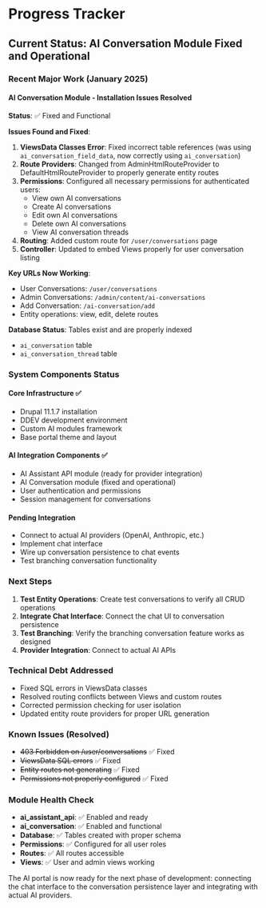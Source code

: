 # Progress Tracker

## Current Status: AI Conversation Module Fixed and Operational

### Recent Major Work (January 2025)

#### AI Conversation Module - Installation Issues Resolved
**Status**: ✅ Fixed and Functional

**Issues Found and Fixed**:
1. **ViewsData Classes Error**: Fixed incorrect table references (was using `ai_conversation_field_data`, now correctly using `ai_conversation`)
2. **Route Providers**: Changed from AdminHtmlRouteProvider to DefaultHtmlRouteProvider to properly generate entity routes
3. **Permissions**: Configured all necessary permissions for authenticated users:
   - View own AI conversations
   - Create AI conversations
   - Edit own AI conversations
   - Delete own AI conversations
   - View AI conversation threads
4. **Routing**: Added custom route for `/user/conversations` page
5. **Controller**: Updated to embed Views properly for user conversation listing

**Key URLs Now Working**:
- User Conversations: `/user/conversations`
- Admin Conversations: `/admin/content/ai-conversations`
- Add Conversation: `/ai-conversation/add`
- Entity operations: view, edit, delete routes

**Database Status**: Tables exist and are properly indexed
- `ai_conversation` table
- `ai_conversation_thread` table

### System Components Status

#### Core Infrastructure ✅
- Drupal 11.1.7 installation
- DDEV development environment
- Custom AI modules framework
- Base portal theme and layout

#### AI Integration Components ✅
- AI Assistant API module (ready for provider integration)
- AI Conversation module (fixed and operational)
- User authentication and permissions
- Session management for conversations

#### Pending Integration
- Connect to actual AI providers (OpenAI, Anthropic, etc.)
- Implement chat interface
- Wire up conversation persistence to chat events
- Test branching conversation functionality

### Next Steps
1. **Test Entity Operations**: Create test conversations to verify all CRUD operations
2. **Integrate Chat Interface**: Connect the chat UI to conversation persistence
3. **Test Branching**: Verify the branching conversation feature works as designed
4. **Provider Integration**: Connect to actual AI APIs

### Technical Debt Addressed
- Fixed SQL errors in ViewsData classes
- Resolved routing conflicts between Views and custom routes
- Corrected permission checking for user isolation
- Updated entity route providers for proper URL generation

### Known Issues (Resolved)
- ~~403 Forbidden on /user/conversations~~ ✅ Fixed
- ~~ViewsData SQL errors~~ ✅ Fixed
- ~~Entity routes not generating~~ ✅ Fixed
- ~~Permissions not properly configured~~ ✅ Fixed

### Module Health Check
- **ai_assistant_api**: ✅ Enabled and ready
- **ai_conversation**: ✅ Enabled and functional
- **Database**: ✅ Tables created with proper schema
- **Permissions**: ✅ Configured for all user roles
- **Routes**: ✅ All routes accessible
- **Views**: ✅ User and admin views working

The AI portal is now ready for the next phase of development: connecting the chat interface to the conversation persistence layer and integrating with actual AI providers.

